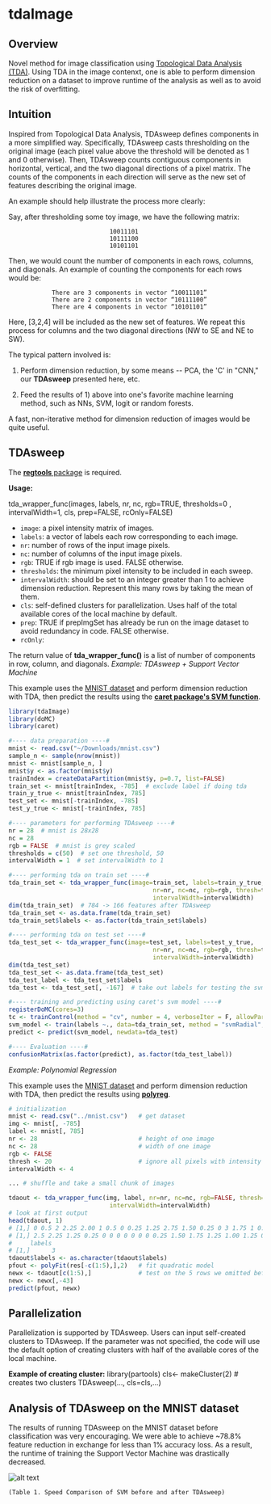 # tdaImage

## Overview

Novel method for image classification using [Topological Data Analysis
(TDA)](Slides.pdf). Using TDA in the image contenxt, one is able to
perform dimension reduction on a dataset to improve runtime of the
analysis as well as to avoid the risk of overfitting. 

## Intuition

Inspired from Topological Data Analysis, TDAsweep defines components in a more simplified way. Specifically, TDAsweep casts thresholding on the original image (each pixel value above the threshold will be denoted as 1 and 0 otherwise). Then, TDAsweep counts contiguous components in horizontal, vertical, and the two diagonal directions of a pixel matrix. The counts of the components in each direction will serve as the new set of features describing the original image.

An example should help illustrate the process more clearly:

Say, after thresholding some toy image, we have the following matrix:

                                10011101
                                10111100
                                10101101

Then, we would count the number of components in each rows, columns, and diagonals.
An example of counting the components for each rows would be:

                There are 3 components in vector “10011101”
                There are 2 components in vector “10111100”
                There are 4 components in vector “10101101”

Here, [3,2,4] will be included as the new set of features. We repeat this process for columns and the two diagonal directions (NW to SE and NE to SW).

The typical pattern involved is:

1.  Perform dimension reduction, by some means -- PCA, the 'C' in "CNN,"
our **TDAsweep** presented here, etc.

2.  Feed the results of 1) above into one's favorite machine learning
    method, such as NNs, SVM, logit or random forests.

A fast, non-iterative method for dimension reduction of images would be
quite useful.

## TDAsweep

The [**regtools** package](https://github.com/matloff/regtools) is required. 

**Usage:**

tda_wrapper_func(images, labels, nr, nc, rgb=TRUE, thresholds=0 , intervalWidth=1, cls, prep=FALSE, rcOnly=FALSE)

* `image`: a pixel intensity matrix of images. 
* `labels`: a vector of labels each row corresponding to each image. 
* `nr`: number of rows of the input image pixels.
* `nc`: number of columns of the input image pixels.
* `rgb`: TRUE if rgb image is used. FALSE otherwise.
* `thresholds`: the minimum pixel intensity to be included in each sweep. 
* `intervalWidth`: should be set to an integer greater than 1 to achieve dimension reduction. Represent this many rows by taking the mean of them.
* `cls`: self-defined clusters for parallelization. Uses half of the total available cores of the local machine by default.
* `prep`: TRUE if prepImgSet has already be run on the image dataset to avoid redundancy in code. FALSE otherwise.
* `rcOnly`: 


The return value of **tda_wrapper_func()** is a list of number of components in row, column, and diagonals.
*Example: TDAsweep + Support Vector Machine* 

This example uses the [MNIST dataset](http://heather.cs.ucdavis.edu/mnist.csv) and perform dimension reduction with TDA, then predict the results using the  [**caret  package's SVM function**](https://cran.r-project.org/web/packages/caret/index.html). 

```R
library(tdaImage)
library(doMC)
library(caret)

#---- data preparation ----#
mnist <- read.csv("~/Downloads/mnist.csv")
sample_n <- sample(nrow(mnist))
mnist <- mnist[sample_n, ]
mnist$y <- as.factor(mnist$y)
trainIndex = createDataPartition(mnist$y, p=0.7, list=FALSE)
train_set <- mnist[trainIndex, -785]  # exclude label if doing tda
train_y_true <- mnist[trainIndex, 785]
test_set <- mnist[-trainIndex, -785]
test_y_true <- mnist[-trainIndex, 785]

#---- parameters for performing TDAsweep ----#
nr = 28  # mnist is 28x28
nc = 28
rgb = FALSE  # mnist is grey scaled
thresholds = c(50)  # set one threshold, 50
intervalWidth = 1  # set intervalWidth to 1

#---- performing tda on train set ----#
tda_train_set <- tda_wrapper_func(image=train_set, labels=train_y_true, 
                                        nr=nr, nc=nc, rgb=rgb, thresh=thresholds,
                                        intervalWidth=intervalWidth)
dim(tda_train_set)  # 784 -> 166 features after TDAsweep
tda_train_set <- as.data.frame(tda_train_set)
tda_train_set$labels <- as.factor(tda_train_set$labels)

#---- performing tda on test set ----#
tda_test_set <- tda_wrapper_func(image=test_set, labels=test_y_true,
                                        nr=nr, nc=nc, rgb=rgb, thresh=thresholds,
                                        intervalWidth=intervalWidth)
dim(tda_test_set)
tda_test_set <- as.data.frame(tda_test_set)
tda_test_label <- tda_test_set$labels
tda_test <- tda_test_set[, -167]  # take out labels for testing the svm model later

#---- training and predicting using caret's svm model ----#
registerDoMC(cores=3)
tc <- trainControl(method = "cv", number = 4, verboseIter = F, allowParallel = T)
svm_model <- train(labels ~., data=tda_train_set, method = "svmRadial", trControl = tc)
predict <- predict(svm_model, newdata=tda_test)

#---- Evaluation ----#
confusionMatrix(as.factor(predict), as.factor(tda_test_label))
```


*Example: Polynomial Regression* 

This example uses the [MNIST dataset](http://heather.cs.ucdavis.edu/mnist.csv) and perform dimension reduction with TDA, then predict the results using [**polyreg**](http://github.com/matloff/polyreg). 

```R
# initialization
mnist <- read.csv("../mnist.csv")   # get dataset
img <- mnist[, -785]
label <- mnist[, 785]
nr <- 28                            # height of one image
nc <- 28                            # width of one image
rgb <- FALSE
thresh <- 20                        # ignore all pixels with intensity lower than this 
intervalWidth <- 4

... # shuffle and take a small chunk of images

tdaout <- tda_wrapper_func(img, label, nr=nr, nc=nc, rgb=FALSE, thresh=thresh, 
                            intervalWidth=intervalWidth)
# look at first output
head(tdaout, 1)   
# [1,] 0 0.5 2 2.25 2.00 1 0.5 0 0.25 1.25 2.75 1.50 0.25 0 3 1.75 1 0.00 0 0 0
# [1,] 2.5 2.25 1.25 0.25 0 0 0 0 0 0 0 0.25 1.50 1.75 1.25 1.00 1.25 0 0 0 0
#     labels
# [1,]      3
tdaout$labels <- as.character(tdaout$labels)
pfout <- polyFit(res[-c(1:5),],2)   # fit quadratic model
newx <- tdaout[c(1:5),]             # test on the 5 rows we omitted before
newx <- newx[,-43] 
predict(pfout, newx)

```

## Parallelization
Parallelization is supported by TDAsweep. Users can input self-created clusters to TDAsweep. If the parameter was not specified, the code will use the default option of creating clusters with half of the available cores of the local machine.

**Example of creating cluster:**
library(partools)
cls<- makeCluster(2)  # creates two clusters
TDAsweep(…, cls=cls,…)

## Analysis of TDAsweep on the MNIST dataset

The results of running TDAsweep on the MNIST dataset before classification was very encouraging. We were able to achieve ~78.8% feature reduction in exchange for less than 1% accuracy loss. As a result, the runtime of training the Support Vector Machine was drastically decreased.

![alt text](https://github.com/matloff/tdaImage/tree/tdapar/table.png)

    (Table 1. Speed Comparison of SVM before and after TDAsweep)




